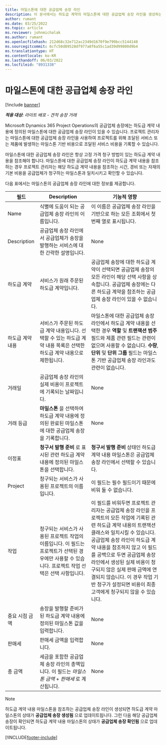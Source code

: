 ```yaml
---
title: 마일스톤에 대한 공급업체 송장 라인
description: 이 문서에서는 하도급 계약의 마일스톤에 대한 공급업체 송장 라인을 생성하는 방법을 설명합니다.
author: rumant
ms.date: 03/25/2022
ms.topic: article
ms.reviewer: johnmichalak
ms.author: rumant
ms.openlocfilehash: 212d68c32e712ac2349d1670f9e799bcc5144148
ms.sourcegitcommit: 6cfc50d89528df977a8f6a55c1ad39d99800d9b4
ms.translationtype: HT
ms.contentlocale: ko-KR
ms.lasthandoff: 06/03/2022
ms.locfileid: "8931338"
---
```

# <a name="vendor-invoice-lines-for-milestones"></a>마일스톤에 대한 공급업체 송장 라인

[!include [banner](../../includes/dataverse-preview.md)]

_**적용 대상:** 라이트 배포 - 견적 송장 거래_

Microsoft Dynamics 365 Project Operations의 공급업체 송장에는 하도급 계약 내용에 정의된 마일스톤에 대한 공급업체 송장 라인이 있을 수 있습니다. 프로젝트 관리자는 마일스톤에 대한 공급업체 송장 라인을 사용하여 프로젝트를 위해 조달된 서비스 또는 제품에 발생하는 마일스톤 기반 비용으로 조달된 서비스 비용을 기록할 수 있습니다.

마일스톤에 대한 공급업체 송장 라인은 항상 고정 가격 청구 방법이 있는 하도급 계약 내용을 참조해야 합니다. 마일스톤에 대한 공급업체 송장 라인이 하도급 계약 내용을 참조하는 경우 프로젝트 관리자는 해당 하도급 계약 내용을 참조하는 시간, 경비 또는 자재의 기본 비용을 공급업체가 청구하는 마일스톤과 일치시키고 확인할 수 있습니다.

다음 표에서는 마일스톤의 공급업체 송장 라인에 대한 정보를 제공합니다.

| 필드 | Description | 기능적 영향 |
| --- | --- | --- |
| Name | 식별에 도움이 되는 공급업체 송장 라인의 이름입니다. | 이 이름은 공급업체 송장 라인을 기반으로 하는 모든 조회에서 첫 번째 열로 표시됩니다. |
| Description | 공급업체 송장 라인에서 공급업체가 송장을 발행하는 서비스에 대한 간략한 설명입니다. | None |
| 하도급 계약 | 서비스가 원래 주문된 하도급 계약입니다. | 공급업체 송장에 대한 하도급 계약이 선택되면 공급업체 송장의 모든 라인이 해당 선택 사항을 상속합니다. 공급업체 송장에는 다른 하도급 계약을 참조하는 공급업체 송장 라인이 있을 수 없습니다. |
| 하도급 계약 내용 | 서비스가 주문된 하도급 계약 내용입니다. 선택할 수 있는 하도급 계약 내용 목록은 선택한 하도급 계약 내용으로 제한됩니다. | 마일스톤에 대한 공급업체 송장 라인에서 하도급 계약 내용을 선택한 경우 **역할** 및 **트랜잭션 범주** 필드와 제품 관련 필드는 관련이 없으며 사용할 수 없습니다. **수량**, **단위** 및 **단위 그룹** 필드는 마일스톤 기반 공급업체 송장 라인과도 관련이 없습니다. |
| 거래일 | 공급업체 송장 라인의 실제 비용이 프로젝트에 기록되는 날짜입니다. | None |
| 거래 등급 | **마일스톤** 을 선택하여 하도급 계약 내용에 정의된 완료된 마일스톤에 대한 공급업체 송장을 기록합니다. | None |
| 이정표 | **청구서 발행 준비** 로 표시된 관련 하도급 계약 내용에 정의된 마일스톤을 선택합니다. | **청구서 발행 준비** 상태인 하도급 계약 내용 마일스톤은 공급업체 송장 라인에서 선택할 수 있습니다. |
| Project | 청구되는 서비스가 사용된 프로젝트의 이름입니다. | 이 필드는 필수 필드이기 때문에 비워 둘 수 없습니다. |
| 작업 | 청구되는 서비스가 사용된 프로젝트 작업의 이름입니다. 이 필드는 프로젝트가 선택된 경우에만 사용할 수 있습니다. 프로젝트 작업 선택은 선택 사항입니다. | 이 필드를 비워두면 프로젝트 관리자는 공급업체 송장 라인을 프로젝트의 모든 작업에 기록된 관련 하도급 계약 내용의 트랜잭션 클래스와 일치시킬 수 있습니다. 공급업체 송장 라인이 하도급 계약 내용을 참조하지 않고 이 필드를 공백으로 두면 공급업체 송장 라인에서 생성된 실제 비용이 청구되지 않은 실제 판매 금액에 연결되지 않습니다. 이 경우 작업 기반 청구가 설정되면 비용이 최종 고객에게 청구되지 않을 수 있습니다. |
| 중요 시점 금액 | 송장을 발행할 준비가 된 하도급 계약 내용에 정의된 마일스톤 값을 입력합니다. | None |
| 판매세 | 판매세 금액을 입력합니다. | None |
| 총 금액 | 세금을 포함한 공급업체 송장 라인의 총액입니다. 이 필드는 *마일스톤 금액*  +  *판매세* 로 계산됩니다. | None |

> [!NOTE]
> 하도급 계약 내용 마일스톤을 참조하는 공급업체 송장 라인이 생성되면 하도급 계약 마일스톤의 상태가 **공급업체 송장 생성됨** 으로 업데이트됩니다. 그런 다음 해당 공급업체 송장이 확인되면 하도급 계약 내용 마일스톤의 상태가 **공급업체 송장 확인됨** 으로 업데이트됩니다.

[!INCLUDE[footer-include](../../includes/footer-banner.md)]
